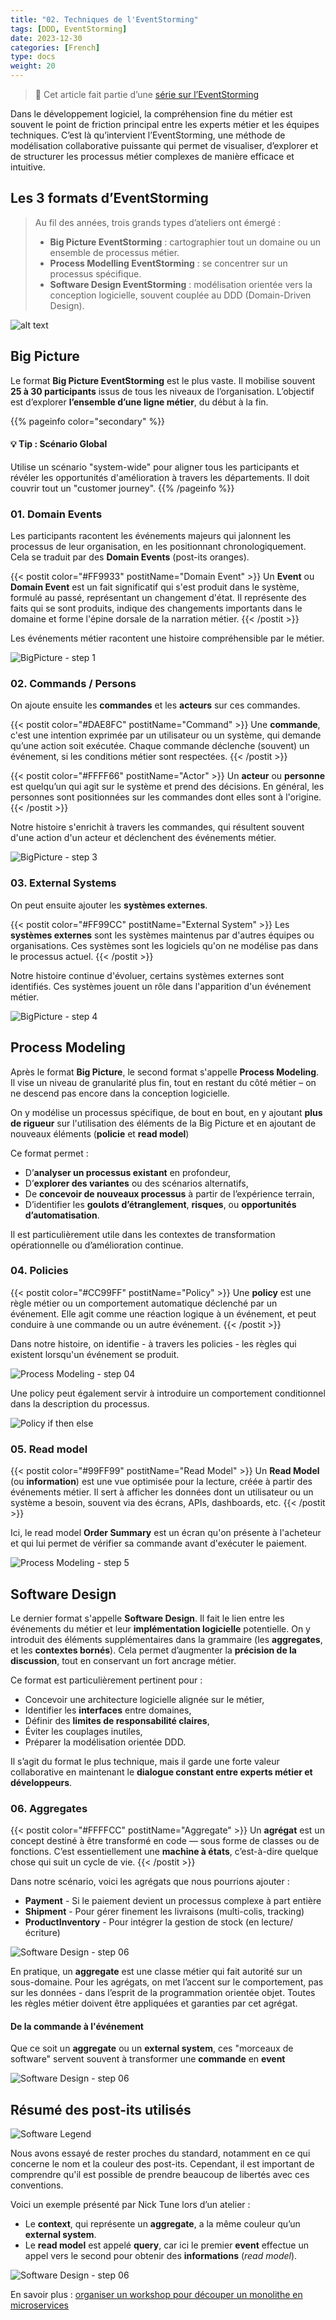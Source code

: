 ```yaml
---
title: "02. Techniques de l'EventStorming"
tags: [DDD, EventStorming]
date: 2023-12-30
categories: [French]
type: docs
weight: 20
---
```


> 🧩 Cet article fait partie d’une [série sur l’EventStorming](../)

Dans le développement logiciel, la compréhension fine du métier est souvent le point de friction principal entre les experts métier et les équipes techniques. C’est là qu’intervient l’EventStorming, une méthode de modélisation collaborative puissante qui permet de visualiser, d’explorer et de structurer les processus métier complexes de manière efficace et intuitive.

## Les 3 formats d’EventStorming

> Au fil des années, trois grands types d’ateliers ont émergé :
> - **Big Picture EventStorming** : cartographier tout un domaine ou un ensemble de processus métier.
> - **Process Modelling EventStorming** : se concentrer sur un processus spécifique.
> - **Software Design EventStorming** : modélisation orientée vers la conception logicielle, souvent couplée au DDD (Domain-Driven Design).

![alt text](image-3-types.png)

## Big Picture

Le format **Big Picture EventStorming** est le plus vaste. Il mobilise souvent **25 à 30 participants** issus de tous les niveaux de l’organisation. L’objectif est d’explorer **l’ensemble d’une ligne métier**, du début à la fin.

{{% pageinfo color="secondary" %}}
#### 💡 Tip : Scénario Global
Utilise un scénario "system-wide" pour aligner tous les participants et révéler les opportunités d'amélioration à travers les départements. Il doit couvrir tout un "customer journey".
{{% /pageinfo %}}

### 01. Domain Events

Les participants racontent les événements majeurs qui jalonnent les processus de leur organisation, en les positionnant chronologiquement. Cela se traduit par des **Domain Events** (post-its oranges).

{{< 
postit color="#FF9933" 
postitName="Domain Event" >}}
 Un <strong>Event</strong> ou <strong>Domain Event</strong> est un fait significatif qui s'est produit dans le système, formulé au passé, représentant un changement d'état. Il représente des faits qui se sont produits, indique des changements importants dans le domaine et forme l'épine dorsale de la narration métier.
{{< /postit >}}

Les événements métier racontent une histoire compréhensible par le métier. 

![BigPicture - step 1](./image-01.png)

### 02. Commands / Persons

On ajoute ensuite les **commandes** et les **acteurs** sur ces commandes.

{{< 
postit color="#DAE8FC" 
postitName="Command" >}}
Une <strong>commande</strong>, c'est une intention exprimée par un utilisateur ou un système, qui demande qu’une action soit exécutée. Chaque commande déclenche (souvent) un événement, si les conditions métier sont respectées.
{{< /postit >}}


{{< 
postit color="#FFFF66" 
postitName="Actor" >}}
  Un <strong>acteur</strong> ou <strong>personne</strong> est quelqu’un qui agit sur le système et prend des décisions. En général, les personnes sont positionnées sur les commandes dont elles sont à l'origine.
{{< /postit >}}

Notre histoire s'enrichit à travers les commandes, qui résultent souvent d'une action d'un acteur et déclenchent des événements métier.

![BigPicture - step 3](./image-02.png)

### 03. External Systems

On peut ensuite ajouter les **systèmes externes**.

{{< 
postit color="#FF99CC" 
postitName="External System" >}}
  Les <strong>systèmes externes</strong> sont les systèmes maintenus par d'autres équipes ou organisations. Ces systèmes sont les logiciels qu'on ne modélise pas dans le processus actuel.
{{< /postit >}}

Notre histoire continue d'évoluer, certains systèmes externes sont identifiés. Ces systèmes jouent un rôle dans l'apparition d'un événement métier. 

![BigPicture - step 4](./image-03.png)

## Process Modeling

Après le format **Big Picture**, le second format s'appelle **Process Modeling**. Il vise un niveau de granularité plus fin, tout en restant du côté métier – on ne descend pas encore dans la conception logicielle.

On y modélise un processus spécifique, de bout en bout, en y ajoutant **plus de rigueur** sur l'utilisation des éléments de la Big Picture et en ajoutant de nouveaux éléments (**policie** et **read model**)

Ce format permet :

- D’**analyser un processus existant** en profondeur,
- D’**explorer des variantes** ou des scénarios alternatifs,
- De **concevoir de nouveaux processus** à partir de l’expérience terrain,
- D’identifier les **goulots d’étranglement**, **risques**, ou **opportunités d’automatisation**.

Il est particulièrement utile dans les contextes de transformation opérationnelle ou d’amélioration continue.

### 04. Policies

{{< 
postit color="#CC99FF" 
postitName="Policy" >}}
  Une <strong>policy</strong> est une règle métier ou un comportement automatique déclenché par un événement. Elle agit comme une réaction logique à un événement, et peut conduire à une commande ou un autre événement.
{{< /postit >}}

Dans notre histoire, on identifie - à travers les policies - les règles qui existent lorsqu'un événement se produit.

![Process Modeling - step 04](./image-04.1.png)

Une policy peut également servir à introduire un comportement conditionnel dans la description du processus.

![Policy if then else](./image-04.2.png)

### 05. Read model

{{< 
postit color="#99FF99" 
postitName="Read Model" >}}
  Un <strong>Read Model</strong> (ou <strong>information</strong>) est une vue optimisée pour la lecture, créée à partir des événements métier. Il sert à afficher les données dont un utilisateur ou un système a besoin, souvent via des écrans, APIs, dashboards, etc.
{{< /postit >}}

Ici, le read model **Order Summary** est un écran qu'on présente à l'acheteur et qui lui permet de vérifier sa commande avant d'exécuter le paiement.

![Process Modeling - step 5](./image-05.png)

## Software Design

Le dernier format s'appelle **Software Design**. Il fait le lien entre les événements du métier et leur **implémentation logicielle** potentielle. On y introduit des éléments supplémentaires dans la grammaire (les **aggregates**, et les **contextes bornés**).
Cela permet d’augmenter la **précision de la discussion**, tout en conservant un fort ancrage métier.

Ce format est particulièrement pertinent pour :

- Concevoir une architecture logicielle alignée sur le métier,
- Identifier les **interfaces** entre domaines,
- Définir des **limites de responsabilité claires**,
- Éviter les couplages inutiles,
- Préparer la modélisation orientée DDD.

Il s’agit du format le plus technique, mais il garde une forte valeur collaborative en maintenant le **dialogue constant entre experts métier et développeurs**.

### 06. Aggregates

{{< 
postit color="#FFFFCC" 
postitName="Aggregate" >}}
  Un <strong>agrégat</strong> est un concept destiné à être transformé en code — sous forme de classes ou de fonctions. C’est essentiellement une <strong>machine à états</strong>, c’est-à-dire quelque chose qui suit un cycle de vie.
{{< /postit >}}

Dans notre scénario, voici les agrégats que nous pourrions ajouter :
- **Payment** - Si le paiement devient un processus complexe à part entière
- **Shipment** - Pour gérer finement les livraisons (multi-colis, tracking)
- **ProductInventory** - Pour intégrer la gestion de stock (en lecture/écriture)

![Software Design - step 06](./image-06.png)

En pratique, un **aggregate** est une classe métier qui fait autorité sur un sous-domaine.
Pour les agrégats, on met l’accent sur le comportement, pas sur les données - dans l’esprit de la programmation orientée objet. Toutes les règles métier doivent être appliquées et garanties par cet agrégat.

#### De la commande à l'événement

Que ce soit un **aggregate** ou un **external system**, ces "morceaux de software" servent souvent à transformer une **commande** en **event**

![Software Design - step 06](./image-11.png)

## Résumé des post-its utilisés

![Software Legend](./legende.png)

Nous avons essayé de rester proches du standard, notamment en ce qui concerne le nom et la couleur des post-its. Cependant, il est important de comprendre qu'il est possible de prendre beaucoup de libertés avec ces conventions.

Voici un exemple présenté par Nick Tune lors d’un atelier :
- Le **context**, qui représente un **aggregate**, a la même couleur qu’un **external system**.
- Le **read model** est appelé **query**, car ici le premier **event** effectue un appel vers le second pour obtenir des **informations** (*read model*).

![Software Design - step 06](./image-12.png)

En savoir plus : [organiser un workshop pour découper un monolithe en microservices](../03-monolith/)

